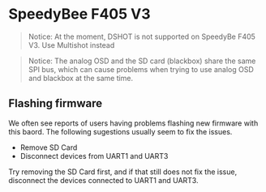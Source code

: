 # SpeedyBee F405 V3

> Notice: At the moment, DSHOT is not supported on SpeedyBe F405 V3. Use Multishot instead

> Notice: The analog OSD and the SD card (blackbox) share the same SPI bus, which can cause problems when trying to use analog OSD and blackbox at the same time.

## Flashing firmware

We often see reports of users having problems flashing new firmware with this baord. The following sugestions usually seem to fix the issues.

* Remove SD Card
* Disconnect devices from UART1 and UART3

Try removing the SD Card first, and if that still does not fix the issue, disconnect the devices connected to UART1 and UART3.




